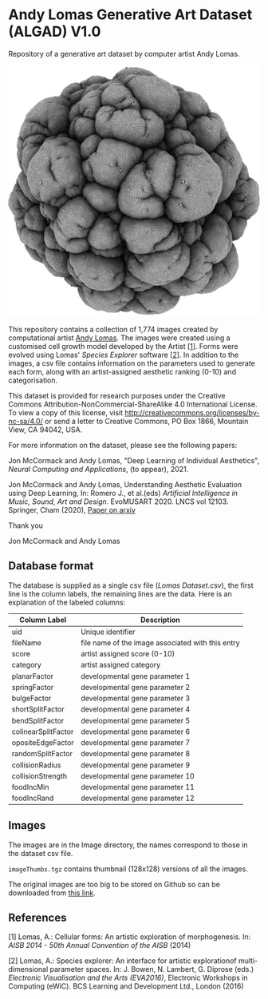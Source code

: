 # Andy Lomas Generative Art Dataset (ALGAD) V1.0

Repository of a generative art dataset by computer artist Andy Lomas.

![Lomas Image](./Images/LomasImage.jpg)

This repository contains a collection of 1,774 images created by computational artist [Andy Lomas](http://www.andylomas.com/).
The images were created using a customised cell growth model developed by the Artist [[1](#references)].
Forms were evolved using Lomas' *Species Explorer* software [[2](#references)].
In addition to the images, a csv file contains information on the parameters used to generate each form, along with an artist-assigned aesthetic ranking (0-10) and categorisation.

This dataset is provided for research purposes under the Creative Commons Attribution-NonCommercial-ShareAlike 4.0 International License. To view a copy of this license, visit http://creativecommons.org/licenses/by-nc-sa/4.0/ or send a letter to Creative Commons, PO Box 1866, Mountain View, CA 94042, USA.

For more information on the dataset, please see the following papers:

Jon McCormack and Andy Lomas, "Deep Learning of Individual Aesthetics", *Neural Computing and Applications*, (to appear), 2021.

Jon McCormack and Andy Lomas, Understanding Aesthetic Evaluation using Deep Learning, In: Romero J., et al.(eds) *Artificial Intelligence in Music, Sound, Art and Design.* EvoMUSART 2020. LNCS vol 12103. Springer, Cham (2020), [Paper on arxiv](https://arxiv.org/abs/2004.06874)

Thank you

Jon McCormack and Andy Lomas

## Database format
The database is supplied as a single csv file (*Lomas Dataset.csv*), the first line is the column labels, the remaining lines are the data. Here is an explanation of the labeled columns:

Column Label | Description 
------------ | -------------
uid | Unique identifier
fileName | file name of the image associated with this entry
score | artist assigned score (0-10)
category | artist assigned category
planarFactor | developmental gene parameter 1
springFactor | developmental gene parameter 2
bulgeFactor | developmental gene parameter 3
shortSplitFactor | developmental gene parameter 4
bendSplitFactor | developmental gene parameter 5
colinearSplitFactor | developmental gene parameter 6
opositeEdgeFactor | developmental gene parameter 7
randomSplitFactor | developmental gene parameter 8
collisionRadius | developmental gene parameter 9
collisionStrength | developmental gene parameter 10
foodIncMin | developmental gene parameter 11
foodIncRand | developmental gene parameter 12

## Images
The images are in the Image directory, the names correspond to those in the dataset csv file.

`imageThumbs.tgz` contains thumbnail (128x128) versions of all the images.

The original images are too big to be stored on Github so can be downloaded from [this link](https://drive.google.com/drive/folders/1JyzATmpVSVD59dXsUd7LhhV0EKtIVivH?usp=sharing).

## References
[1] Lomas, A.: Cellular forms: An artistic exploration of morphogenesis. In: *AISB 2014 - 50th Annual Convention of the AISB* (2014)

[2] Lomas, A.: Species explorer: An interface for artistic explorationof multi-dimensional parameter spaces.   In: J. Bowen, N. Lambert, G. Diprose (eds.) *Electronic Visualisation and the Arts (EVA2016)*, Electronic Workshops in Computing (eWiC). BCS Learning and Development Ltd., London (2016)
